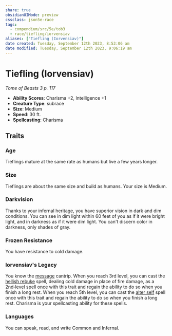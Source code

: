 ```yaml
---
share: true
obsidianUIMode: preview
cssclass: json5e-race
tags:
  - compendium/src/5e/tob3
  - race/tiefling/iorvensiav
aliases: ["Tiefling (Iorvensiav)"]
date created: Tuesday, September 12th 2023, 8:53:06 am
date modified: Tuesday, September 12th 2023, 9:06:19 am
---
```


# Tiefling (Iorvensiav)

*Tome of Beasts 3 p. 117*

- **Ability Scores**: Charisma +2, Intelligence +1
- **Creature Type**: subrace
- **Size**: Medium
- **Speed**: 30 ft.
- **Spellcasting**: Charisma


## Traits

### Age

Tieflings mature at the same rate as humans but live a few years longer.

### Size

Tieflings are about the same size and build as humans. Your size is Medium.

### Darkvision

Thanks to your infernal heritage, you have superior vision in dark and dim conditions. You can see in dim light within 60 feet of you as if it were bright light, and in darkness as if it were dim light. You can't discern color in darkness, only shades of gray.

### Frozen Resistance

You have resistance to cold damage.

### Iorvensiav's Legacy

You know the [message](../spells/message.md#) cantrip. When you reach 3rd level, you can cast the [hellish rebuke](../spells/hellish-rebuke.md#) spell, dealing cold damage in place of fire damage, as a 2nd‑level spell once with this trait and regain the ability to do so when you finish a long rest. When you reach 5th level, you can cast the [alter self](../spells/alter-self.md#) spell once with this trait and regain the ability to do so when you finish a long rest. Charisma is your spellcasting ability for these spells.

### Languages

You can speak, read, and write Common and Infernal.
